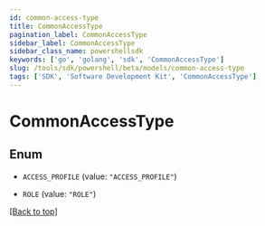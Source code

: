 ```yaml
---
id: common-access-type
title: CommonAccessType
pagination_label: CommonAccessType
sidebar_label: CommonAccessType
sidebar_class_name: powershellsdk
keywords: ['go', 'golang', 'sdk', 'CommonAccessType'] 
slug: /tools/sdk/powershell/beta/models/common-access-type
tags: ['SDK', 'Software Development Kit', 'CommonAccessType']
---
```



# CommonAccessType

## Enum


* `ACCESS_PROFILE` (value: `"ACCESS_PROFILE"`)

* `ROLE` (value: `"ROLE"`)


[[Back to top]](#) 

